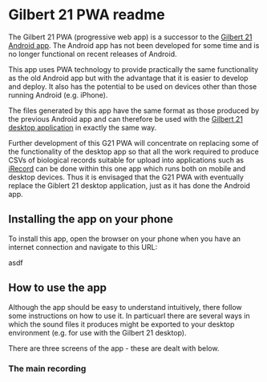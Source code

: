 # Gilbert 21 PWA readme
The Gilbert 21 PWA (progressive web app) is a successor to the [Gilbert 21 Android app](https://github.com/burkmarr/G21App). The Android app has not been developed for some time and is no longer functional on recent releases of Android.

This app uses PWA technology to provide practically the same functionality as the old Android app but with the advantage that it is easier to develop and deploy. It also has the potential to be used on devices other than those running Android (e.g. iPhone).

The files generated by this app have the same format as those produced by the previous Android app and can therefore be used with the [Gilbert 21 desktop application](https://github.com/burkmarr/Gilbert21) in exactly the same way.

Further development of this G21 PWA will concentrate on replacing some of the functionality of the desktop app so that all the work required to produce CSVs of biological records suitable for upload into applications such as [iRecord](https://irecord.org.uk/) can be done within this one app which runs both on mobile and desktop devices. Thus it is envisaged that the G21 PWA with eventually replace the Giblert 21 desktop application, just as it has done the Android app.

## Installing the app on your phone
To install this app, open the browser on your phone when you have an internet connection and navigate to this URL:

asdf

## How to use the app
Although the app should be easy to understand intuitively, there follow some instructions on how to use it. In particuarl there are several ways in which the sound files it produces might be exported to your desktop environment (e.g. for use with the Gilbert 21 desktop).

There are three screens of the app - these are dealt with below.

### The main recording 


